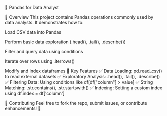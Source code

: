 🐼 Pandas for Data Analyst


📌 Overview
This project contains Pandas operations commonly used by data analysts. It demonstrates how to:

Load CSV data into Pandas

Perform basic data exploration (.head(), .tail(), .describe())

Filter and query data using conditions

Iterate over rows using .iterrows()

Modify and index dataframes
🔑 Key Features
✅ Data Loading: pd.read_csv() to read external datasets
✅ Exploratory Analysis: .head(), .tail(), .describe()
✅ Filtering Data: Using conditions like df[df["column"] > value]
✅ String Matching: .str.contains(), .str.startswith()
✅ Indexing: Setting a custom index using df.index = df['column']

📢 Contributing
Feel free to fork the repo, submit issues, or contribute enhancements! 🚀

